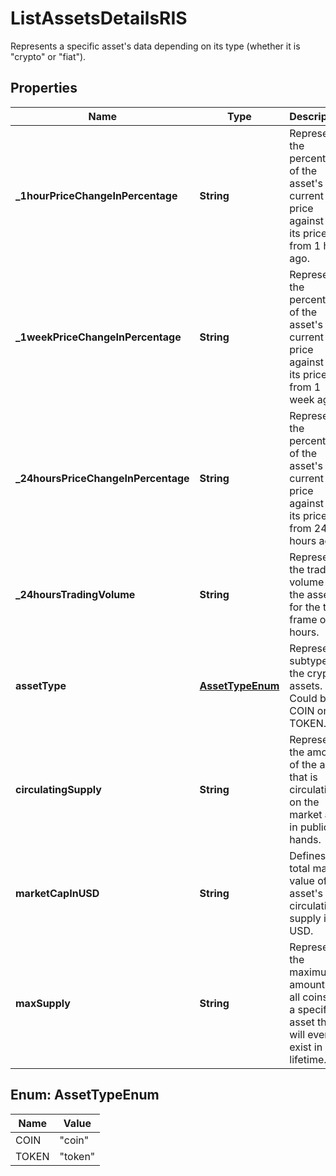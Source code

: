 

# ListAssetsDetailsRIS

Represents a specific asset's data depending on its type (whether it is \"crypto\" or \"fiat\").

## Properties

| Name | Type | Description | Notes |
|------------ | ------------- | ------------- | -------------|
|**_1hourPriceChangeInPercentage** | **String** | Represents the percentage of the asset&#39;s current price against the its price from 1 hour ago. |  |
|**_1weekPriceChangeInPercentage** | **String** | Represents the percentage of the asset&#39;s current price against the its price from 1 week ago. |  |
|**_24hoursPriceChangeInPercentage** | **String** | Represents the percentage of the asset&#39;s current price against the its price from 24 hours ago. |  |
|**_24hoursTradingVolume** | **String** | Represents the trading volume of the asset for the time frame of 24 hours. |  |
|**assetType** | [**AssetTypeEnum**](#AssetTypeEnum) | Represent a subtype of the crypto assets. Could be COIN or TOKEN. |  |
|**circulatingSupply** | **String** | Represents the amount of the asset that is circulating on the market and in public hands. |  |
|**marketCapInUSD** | **String** | Defines the total market value of the asset&#39;s circulating supply in USD. |  |
|**maxSupply** | **String** | Represents the maximum amount of all coins of a specific asset that will ever exist in its lifetime. |  |



## Enum: AssetTypeEnum

| Name | Value |
|---- | -----|
| COIN | &quot;coin&quot; |
| TOKEN | &quot;token&quot; |



